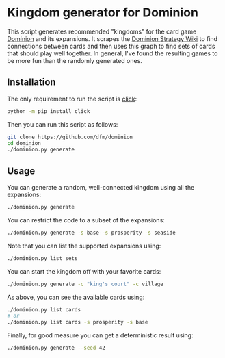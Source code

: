 # Kingdom generator for Dominion

This script generates recommended "kingdoms" for the card game [Dominion](https://en.wikipedia.org/wiki/Dominion_%28card_game%29) and its expansions.
It scrapes the [Dominion Strategy Wiki](http://wiki.dominionstrategy.com/index.php/Main_Page) to find connections between cards and then uses this graph to find sets of cards that should play well together.
In general, I've found the resulting games to be more fun than the randomly generated ones.

## Installation

The only requirement to run the script is [click](https://click.palletsprojects.com/):

```bash
python -m pip install click
```

Then you can run this script as follows:

```bash
git clone https://github.com/dfm/dominion
cd dominion
./dominion.py generate
```

## Usage

You can generate a random, well-connected kingdom using all the expansions:

```bash
./dominion.py generate
```

You can restrict the code to a subset of the expansions:

```bash
./dominion.py generate -s base -s prosperity -s seaside
```

Note that you can list the supported expansions using:

```bash
./dominion.py list sets
```

You can start the kingdom off with your favorite cards:

```bash
./dominion.py generate -c "king's court" -c village
```

As above, you can see the available cards using:

```bash
./dominion.py list cards
# or
./dominion.py list cards -s prosperity -s base
```

Finally, for good measure you can get a deterministic result using:

```bash
./dominion.py generate --seed 42
```
